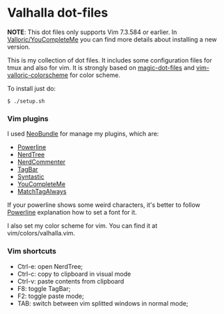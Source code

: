 Valhalla dot-files
==================

**NOTE**: This dot files only supports Vim 7.3.584 or earlier. In
[Valloric/YouCompleteMe][] you can find more details about installing a new
version.

This is my collection of dot files. It includes some configuration files for
tmux and also for vim. It is strongly based on [magic-dot-files][] and
[vim-valloric-colorscheme][] for color scheme.

To install just do:

    $ ./setup.sh


### Vim plugins

I used [NeoBundle][] for manage my plugins, which are:

* [Powerline][]
* [NerdTree][]
* [NerdCommenter][]
* [TagBar][]
* [Syntastic][]
* [YouCompleteMe][]
* [MatchTagAlways][]

If your powerline shows some weird characters, it's better to follow
[Powerline][] explanation how to set a font for it.

I also set my color scheme for vim. You can find it at vim/colors/valhalla.vim.


### Vim shortcuts

* Ctrl-e: open NerdTree;
* Ctrl-c: copy to clipboard in visual mode
* Ctrl-v: paste contents from clipboard
* F8: toggle TagBar;
* F2: toggle paste mode;
* TAB: switch between vim splitted windows in normal mode;


<!-- Reference -->

[Valloric/YouCompleteMe]: https://github.com/Valloric/YouCompleteMe/wiki/Building-Vim-from-source
[magic-dot-files]: https://github.com/magic-dot-files/magic-dot-files
[vim-valloric-colorscheme]: https://github.com/Valloric/vim-valloric-colorscheme
[NeoBundle]: https://github.com/Shougo/neobundle.vim
[Powerline]: https://github.com/Lokaltog/powerline
[NerdTree]: https://github.com/scrooloose/nerdtree
[NerdCommenter]: https://github.com/scrooloose/nerdcommenter
[TagBar]: https://github.com/majutsushi/tagbar
[Syntastic]: https://github.com/scrooloose/syntastic
[YouCompleteMe]: https://github.com/Valloric/YouCompleteMe
[MatchTagAlways]: https://github.com/Valloric/MatchTagAlways
